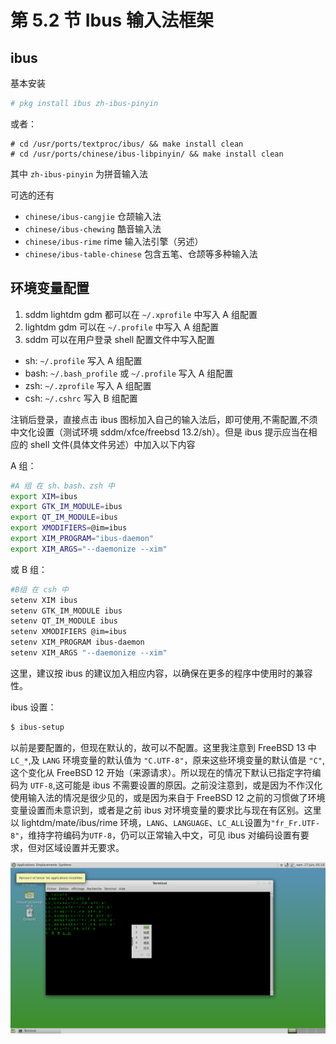 # 第 5.2 节 Ibus 输入法框架

## ibus

基本安装

```sh
# pkg install ibus zh-ibus-pinyin
```

或者：

```
# cd /usr/ports/textproc/ibus/ && make install clean
# cd /usr/ports/chinese/ibus-libpinyin/ && make install clean
```

其中 `zh-ibus-pinyin` 为拼音输入法

可选的还有

- `chinese/ibus-cangjie` 仓颉输入法
- `chinese/ibus-chewing` 酷音输入法
- `chinese/ibus-rime` rime 输入法引擎（另述）
- `chinese/ibus-table-chinese` 包含五笔、仓颉等多种输入法

## 环境变量配置

1. sddm lightdm gdm 都可以在 `~/.xprofile` 中写入 A 组配置
2. lightdm gdm 可以在 `~/.profile` 中写入 A 组配置
3. sddm 可以在用户登录 shell 配置文件中写入配置

- sh: `~/.profile` 写入 A 组配置
- bash: `~/.bash_profile` 或 `~/.profile` 写入 A 组配置
- zsh: `~/.zprofile` 写入 A 组配置
- csh: `~/.cshrc` 写入 B 组配置

注销后登录，直接点击 ibus 图标加入自己的输入法后，即可使用,不需配置,不须中文化设置（测试环境 sddm/xfce/freebsd 13.2/sh）。但是 ibus 提示应当在相应的 shell 文件(具体文件另述）中加入以下内容

A 组：

```sh
#A 组 在 sh、bash、zsh 中
export XIM=ibus
export GTK_IM_MODULE=ibus
export QT_IM_MODULE=ibus
export XMODIFIERS=@im=ibus
export XIM_PROGRAM="ibus-daemon"
export XIM_ARGS="--daemonize --xim"
```

或 B 组：

```sh
#B组 在 csh 中
setenv XIM ibus
setenv GTK_IM_MODULE ibus
setenv QT_IM_MODULE ibus
setenv XMODIFIERS @im=ibus
setenv XIM_PROGRAM ibus-daemon
setenv XIM_ARGS "--daemonize --xim"
```

这里，建议按 ibus 的建议加入相应内容，以确保在更多的程序中使用时的兼容性。

ibus 设置：

```sh
$ ibus-setup
```

以前是要配置的，但现在默认的，故可以不配置。这里我注意到 FreeBSD 13 中 `LC_*`,及 `LANG` 环境变量的默认值为 `"C.UTF-8"`，原来这些环境变量的默认值是 `"C"`,这个变化从 FreeBSD 12 开始（来源请求）。所以现在的情况下默认已指定字符编码为 `UTF-8`,这可能是 ibus 不需要设置的原因。之前没注意到，或是因为不作汉化使用输入法的情况是很少见的，或是因为来自于 FreeBSD 12 之前的习惯做了环境变量设置而未意识到，或者是之前 ibus 对环境变量的要求比与现在有区别。这里以 lightdm/mate/ibus/rime 环境，`LANG`、`LANGUAGE`、`LC_ALL`设置为`"fr_Fr.UTF-8"`，维持字符编码为`UTF-8`，仍可以正常输入中文，可见 ibus 对编码设置有要求，但对区域设置并无要求。

![ibus](../.gitbook/assets/ibus-fr-ch-ok.png)

